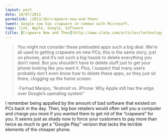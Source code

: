 ```yaml
---
layout: post
date: 10/07/2013
permalink: /2013/10/crapware-now-and-then/
tweet: Google now has crapware in common with Microsoft.
tags: link, Apple, Google, Software
title: [Crapware Now and Then](http://www.slate.com/articles/technology/technology/2013/07/android_vs_iphone_why_apple_still_has_the_edge_over_google_s_operating_system.single.html)
---
```


<blockquote>
<p>You might not consider these preloaded apps such a big deal. We’re all used to getting crapware on new PCs; this is the same story, just on phones, and it’s not such a big hassle to delete everything you don’t need. But you shouldn’t have to delete stuff just to get your phone looking like you want it. Plus, I suspect that many users probably don’t even know how to delete these apps, so they just sit there, clogging up the home screen.</p>
<p>-Farhad Manjoo, &#8220;Android vs. iPhone: Why Apple still has the edge over Google’s operating system&#8221;</p>
</blockquote>

<p>I remember being appalled by the amount of bad software that existed on PCs back in the day. Then, big box retailers would often sell you a computer and charge you more if you wanted them to get rid of the &#8220;crapware&#8221; for you. It seems just as shady now to force your customers to pay more than twice as much to get a &#8220;Google Play&#8221; version that lacks the terrible elements of the cheaper phone.</p>
